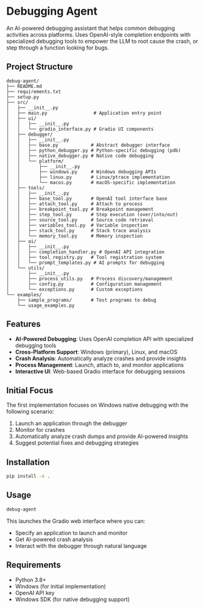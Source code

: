 # Debugging Agent

An AI-powered debugging assistant that helps common debugging activities across platforms. Uses OpenAI-style completion endpoints with specialized debugging tools to empower the LLM to
root cause the crash, or step through a function looking for bugs.

## Project Structure

```
debug-agent/
├── README.md
├── requirements.txt
├── setup.py
├── src/
│   ├── __init__.py
│   ├── main.py                 # Application entry point
│   ├── ui/
│   │   ├── __init__.py
│   │   └── gradio_interface.py # Gradio UI components
│   ├── debugger/
│   │   ├── __init__.py
│   │   ├── base.py            # Abstract debugger interface
│   │   ├── python_debugger.py # Python-specific debugging (pdb)
│   │   ├── native_debugger.py # Native code debugging
│   │   └── platform/
│   │       ├── __init__.py
│   │       ├── windows.py     # Windows debugging APIs
│   │       ├── linux.py       # Linux/ptrace implementation
│   │       └── macos.py       # macOS-specific implementation
│   ├── tools/
│   │   ├── __init__.py
│   │   ├── base_tool.py       # OpenAI tool interface base
│   │   ├── attach_tool.py     # Attach to process
│   │   ├── breakpoint_tool.py # Breakpoint management
│   │   ├── step_tool.py       # Step execution (over/into/out)
│   │   ├── source_tool.py     # Source code retrieval
│   │   ├── variables_tool.py  # Variable inspection
│   │   ├── stack_tool.py      # Stack trace analysis
│   │   └── memory_tool.py     # Memory inspection
│   ├── ai/
│   │   ├── __init__.py
│   │   ├── completion_handler.py # OpenAI API integration
│   │   ├── tool_registry.py   # Tool registration system
│   │   └── prompt_templates.py # AI prompts for debugging
│   └── utils/
│       ├── __init__.py
│       ├── process_utils.py   # Process discovery/management
│       ├── config.py          # Configuration management
│       └── exceptions.py      # Custom exceptions
└── examples/
    ├── sample_programs/       # Test programs to debug
    └── usage_examples.py
```

## Features

- **AI-Powered Debugging**: Uses OpenAI completion API with specialized debugging tools
- **Cross-Platform Support**: Windows (primary), Linux, and macOS
- **Crash Analysis**: Automatically analyze crashes and provide insights
- **Process Management**: Launch, attach to, and monitor applications
- **Interactive UI**: Web-based Gradio interface for debugging sessions

## Initial Focus

The first implementation focuses on Windows native debugging with the following scenario:
1. Launch an application through the debugger
2. Monitor for crashes
3. Automatically analyze crash dumps and provide AI-powered insights
4. Suggest potential fixes and debugging strategies

## Installation

```bash
pip install -e .
```

## Usage

```bash
debug-agent
```

This launches the Gradio web interface where you can:
- Specify an application to launch and monitor
- Get AI-powered crash analysis
- Interact with the debugger through natural language

## Requirements

- Python 3.8+
- Windows (for initial implementation)
- OpenAI API key
- Windows SDK (for native debugging support) 
